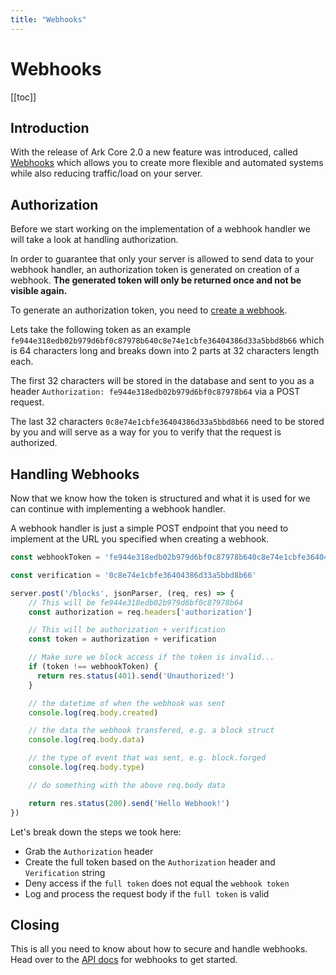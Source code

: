 ```yaml
---
title: "Webhooks"
---
```


# Webhooks

[[toc]]

## Introduction

With the release of Ark Core 2.0 a new feature was introduced, called [Webhooks](https://en.wikipedia.org/wiki/Webhook) which allows you to create more flexible and automated systems while also reducing traffic/load on your server.

## Authorization

Before we start working on the implementation of a webhook handler we will take a look at handling authorization.

In order to guarantee that only your server is allowed to send data to your webhook handler, an authorization token is generated on creation of a webhook. **The generated token will only be returned once and not be visible again.**

To generate an authorization token, you need to [create a webhook](/api/webhooks/#create-a-webhook).

Lets take the following token as an example `fe944e318edb02b979d6bf0c87978b640c8e74e1cbfe36404386d33a5bbd8b66` which is 64 characters long and breaks down into 2 parts at 32 characters length each.

The first 32 characters will be stored in the database and sent to you as a header `Authorization: fe944e318edb02b979d6bf0c87978b64` via a POST request.

The last 32 characters `0c8e74e1cbfe36404386d33a5bbd8b66` need to be stored by you and will serve as a way for you to verify that the request is authorized.

## Handling Webhooks

Now that we know how the token is structured and what it is used for we can continue with implementing a webhook handler.

A webhook handler is just a simple POST endpoint that you need to implement at the URL you specified when creating a webhook.

```js
const webhookToken = 'fe944e318edb02b979d6bf0c87978b640c8e74e1cbfe36404386d33a5bbd8b66'

const verification = '0c8e74e1cbfe36404386d33a5bbd8b66'

server.post('/blocks', jsonParser, (req, res) => {
    // This will be fe944e318edb02b979d6bf0c87978b64
    const authorization = req.headers['authorization']

    // This will be authorization + verification
    const token = authorization + verification

    // Make sure we block access if the token is invalid...
    if (token !== webhookToken) {
      return res.status(401).send('Unauthorized!')
    }

    // the datetime of when the webhook was sent
    console.log(req.body.created)

    // the data the webhook transfered, e.g. a block struct
    console.log(req.body.data)

    // the type of event that was sent, e.g. block.forged
    console.log(req.body.type)

    // do something with the above req.body data

    return res.status(200).send('Hello Webhook!')
})
```

Let's break down the steps we took here:

- Grab the `Authorization` header
- Create the full token based on the `Authorization` header and `Verification` string
- Deny access if the `full token` does not equal the `webhook token`
- Log and process the request body if the `full token` is valid

## Closing

This is all you need to know about how to secure and handle webhooks. Head over to the [API docs](/api/webhooks/) for webhooks to get started.
